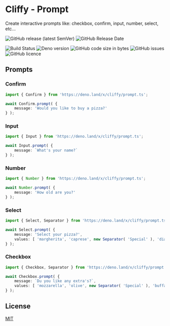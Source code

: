 # Cliffy - Prompt 

Create interactive prompts like: checkbox, confirm, input, number, select, etc...

![GitHub release (latest SemVer)](https://img.shields.io/github/v/release/c4spar/deno-cliffy?logo=github) ![GitHub Release Date](https://img.shields.io/github/release-date/c4spar/deno-cliffy?logo=github)

![Build Status](https://github.com/c4spar/deno-cliffy/workflows/ci/badge.svg?branch=master) ![Deno version](https://img.shields.io/badge/deno-v0.41.0|v0.40.0|v0.39.0-green?logo=deno) ![GitHub code size in bytes](https://img.shields.io/github/languages/code-size/c4spar/deno-cliffy?logo=github) ![GitHub issues](https://img.shields.io/github/issues/c4spar/deno-cliffy?logo=github) ![GitHub licence](https://img.shields.io/github/license/c4spar/deno-cliffy?logo=github)

## Prompts

### Confirm

```typescript
import { Confirm } from 'https://deno.land/x/cliffy/prompt.ts';

await Confirm.prompt( {
    message: 'Would you like to buy a pizza?'
} );
```

### Input

```typescript
import { Input } from 'https://deno.land/x/cliffy/prompt.ts';

await Input.prompt( {
    message: `What's your name?`
} );
```

### Number

```typescript
import { Number } from 'https://deno.land/x/cliffy/prompt.ts';

await Number.prompt( {
    message: 'How old are you?'
} );
```

### Select

```typescript
import { Select, Separator } from 'https://deno.land/x/cliffy/prompt.ts';

await Select.prompt( {
    message: 'Select your pizza?',
    values: [ 'margherita', 'caprese', new Separator( 'Special' ), 'diavola' ]
} );
```

### Checkbox

```typescript
import { Checkbox, Separator } from 'https://deno.land/x/cliffy/prompt.ts';

await Checkbox.prompt( {
    message: `Du you like any extra's?`,
    values: [ 'mozzarella', 'olive', new Separator( 'Special' ), 'buffalo mozzarella' ]
} );
```

## License

[MIT](LICENSE)
